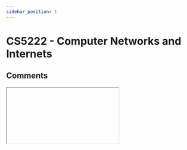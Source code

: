 ```yaml
---
sidebar_position: 1
---
```


# CS5222 - Computer Networks and Internets

## Comments

<iframe style={{width: '100%', minHeight: '300px'}} sandbox="allow-scripts allow-same-origin">
  <script
    src="https://utteranc.es/client.js"
    repo="penjc/cityU-navigator"
    issue-term="title"
    theme="github-light"
    crossorigin="anonymous"
    async>
  </script>
</iframe>